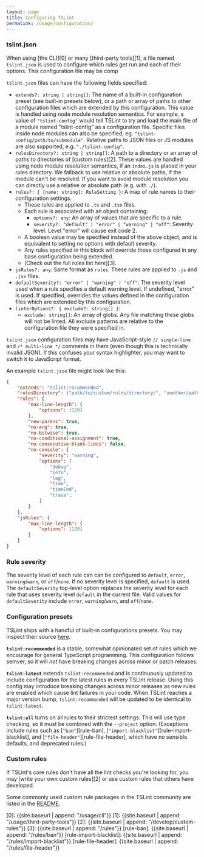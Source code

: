 ```yaml
---
layout: page
title: Configuring TSLint
permalink: /usage/configuration/
---
```


### tslint.json

When using [the CLI][0] or many [third-party tools][1], a file named `tslint.json` is used to
configure which rules get run and each of their options. This configuration file may be comp

`tslint.json` files can have the following fields specified:

* `extends?: string | string[]`:
The name of a built-in configuration preset (see built-in presets below), or a path or
array of paths to other configuration files which are extended by this configuration.
This value is handled using node module resolution semantics.
For example, a value of `"tslint-config"` would tell TSLint to try and load the main file of a module
named "tslint-config" as a configuration file. Specific files inside node modules can also be
specified, eg. `"tslint-config/path/to/submodule"`. Relative paths to JSON files or JS modules
are also supported, e.g. `"./tslint-config"`.
* `rulesDirectory?: string | string[]`:
A path to a directory or an array of paths to directories of [custom rules][2]. These values are handled using node module resolution semantics, if an `index.js` is placed in your rules directory. We fallback to use relative or absolute paths, if the module can't be resolved. If you want to avoid module resolution you can directly use a relative or absolute path (e.g. with `./`).
* `rules?: { [name: string]: RuleSetting }`: A map of rule names to their configuration settings.
  - These rules are applied to `.ts` and `.tsx` files.
  - Each rule is associated with an object containing:
    - `options?: any`: An array of values that are specific to a rule.
    - `severity?: "default" | "error" | "warning" | "off"`: Severity level. Level "error" will cause exit code 2.
  - A boolean value may be specified instead of the above object, and is equivalent to setting no options with default severity.
  - Any rules specified in this block will override those configured in any base configuration being extended.
  - [Check out the full rules list here][3].
* `jsRules?: any`: Same format as `rules`. These rules are applied to `.js` and `.jsx` files.
* `defaultSeverity?: "error" | "warning" | "off"`: The severity level used when a rule specifies a default warning level. If undefined, "error" is used. If specified, overrides the values defined in the configuration files which are extended by this configuration.
* `linterOptions?: { exclude?: string[] }`:
  - `exclude: string[]`: An array of globs. Any file matching these globs will not be linted. All exclude patterns are relative to the configuration file they were specified in.

`tslint.json` configuration files may have JavaScript-style `// single-line` and `/* multi-line */` comments in them (even though this is technically invalid JSON). If this confuses your syntax highlighter, you may want to switch it to JavaScript format.

An example `tslint.json` file might look like this:

```json
{
    "extends": "tslint:recommended",
    "rulesDirectory": ["path/to/custom/rules/directory/", "another/path/"],
    "rules": {
        "max-line-length": {
            "options": [120]
        },
        "new-parens": true,
        "no-arg": true,
        "no-bitwise": true,
        "no-conditional-assignment": true,
        "no-consecutive-blank-lines": false,
        "no-console": {
            "severity": "warning",
            "options": [
                "debug",
                "info",
                "log",
                "time",
                "timeEnd",
                "trace",
            ]
        }
    },
    "jsRules": {
        "max-line-length": {
            "options": [120]
        }
    }
}
```

### Rule severity

The severity level of each rule can can be configured to `default`, `error`, `warning`/`warn`, or `off`/`none`. If no severity level is specified, `default` is used. The `defaultSeverity` top-level option replaces the severity level for each rule that uses severity level `default` in the current file. Valid values for `defaultSeverity` include `error`, `warning`/`warn`, and `off`/`none`.

### Configuration presets

TSLint ships with a handful of built-in configurations presets. You may inspect their source [here](https://github.com/palantir/tslint/tree/master/src/configs).

__`tslint:recommended`__ is a stable, somewhat opinionated set of rules which we encourage for general TypeScript programming. This configuration follows semver, so it will _not_ have breaking changes across minor or patch releases.

__`tslint:latest`__ extends `tslint:recommended` and is continuously updated to include configuration for the latest rules in every TSLint release. Using this config may introduce breaking changes across minor releases as new rules are enabled which cause lint failures in your code. When TSLint reaches a major version bump, `tslint:recommended` will be updated to be identical to `tslint:latest`.

__`tslint:all`__ turns on all rules to their strictest settings. This will use type checking, so it must be combined with the `--project` option.
(Exceptions include rules such as [`"ban"`][rule-ban], [`"import-blacklist"`][rule-import-blacklist], and [`"file-header"`][rule-file-header], which have no sensible defaults, and deprecated rules.)

### Custom rules

If TSLint's core rules don't have all the lint checks you're looking for,
you may [write your own custom rules][2] or use custom rules that others have developed.

Some commonly used custom rule packages in the TSLint community are listed in the
[README](https://github.com/palantir/tslint/blob/master/README.md).

[0]: {{site.baseurl | append: "/usage/cli"}}
[1]: {{site.baseurl | append: "/usage/third-party-tools"}}
[2]: {{site.baseurl | append: "/develop/custom-rules"}}
[3]: {{site.baseurl | append: "/rules"}}
[rule-ban]: {{site.baseurl | append: "/rules/ban"}}
[rule-import-blacklist]: {{site.baseurl | append: "/rules/import-blacklist"}}
[rule-file-header]: {{site.baseurl | append: "/rules/file-header"}}
